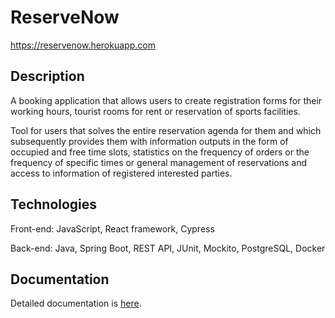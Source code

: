 # ReserveNow
https://reservenow.herokuapp.com

## Description
A booking application that allows users to create registration forms for their working hours, tourist rooms for rent or reservation of sports facilities. 

Tool for users that solves the entire reservation agenda for them and which subsequently provides them with information outputs in the form of occupied and free time slots, statistics on the frequency of orders or the frequency of specific times or general management of reservations and access to information of registered interested parties.

## Technologies

Front-end: JavaScript, React framework, Cypress 

Back-end: Java, Spring Boot, REST API, JUnit, Mockito, PostgreSQL, Docker

## Documentation

Detailed documentation is [here](https://github.com/noamorii/resNow/blob/main/Dokumentace.pdf).
